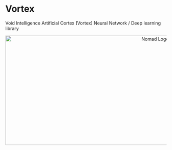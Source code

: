 # Vortex
Void Intelligence Artificial Cortex (Vortex) Neural Network / Deep learning library

<p align="center">
  <img src="https://github.com/void-intelligence/Vortex/blob/master/resources/Vortex.png" alt="Nomad Logo" width="920" height="343">
</p>

